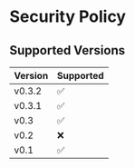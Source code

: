 # Security Policy

## Supported Versions

| Version | Supported          |
| ------- | ------------------ |
| v0.3.2  | :white_check_mark: | 
| v0.3.1  | :white_check_mark: |
| v0.3    | :white_check_mark: |
| v0.2    | :x:                |
| v0.1    | :white_check_mark: |
